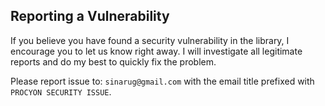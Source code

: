 ## Reporting a Vulnerability

If you believe you have found a security vulnerability in the library, 
I encourage you to let us know right away. I will investigate all legitimate reports and do my best to quickly fix the problem.

Please report issue to: `sinarug@gmail.com` with the email title prefixed with `PROCYON SECURITY ISSUE`.
